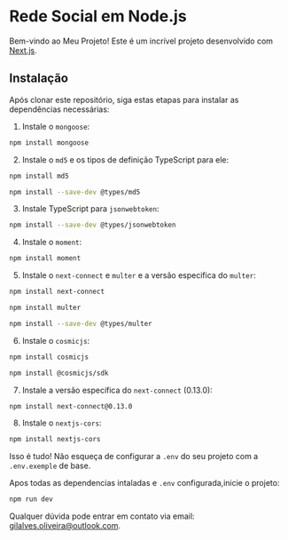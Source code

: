 
# Rede Social em Node.js

Bem-vindo ao Meu Projeto! Este é um incrível projeto desenvolvido com [Next.js](https://nextjs.org/).

## Instalação

Após clonar este repositório, siga estas etapas para instalar as dependências necessárias:

1. Instale o `mongoose`:

```bash
npm install mongoose
```

2. Instale o `md5` e os tipos de definição TypeScript para ele:

```bash
npm install md5
```

```bash
npm install --save-dev @types/md5
```

3. Instale TypeScript para `jsonwebtoken`:

```bash
npm install --save-dev @types/jsonwebtoken
```

4. Instale o `moment`:

```bash
npm install moment
```

5. Instale o `next-connect` e `multer` e a versão especifica do `multer`:

```bash
npm install next-connect
```
```bash
npm install multer
```
```bash
npm install --save-dev @types/multer
```

6. Instale o `cosmicjs`:

```bash
npm install cosmicjs
```
```bash
npm install @cosmicjs/sdk
```

7. Instale a versão específica do `next-connect` (0.13.0):

```bash
npm install next-connect@0.13.0
```

8. Instale o `nextjs-cors`:

```bash
npm install nextjs-cors
```

Isso é tudo! Não esqueça de configurar a `.env` do seu projeto com a `.env.exemple` de base.


Apos todas as dependencias intaladas e `.env` configurada,inicie o projeto:

```bash
npm run dev
```

Qualquer dúvida pode entrar em contato via email: [gilalves.oliveira@outlook.com](mailto:gilalves.oliveira@outlook.com).
